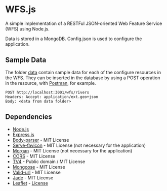 WFS.js
======
A simple implementation of a RESTFul JSON-oriented Web Feature Service (WFS) using Node.js.

Data is stored in a MongoDB. Config.json is used to configure the application.

## Sample Data

The folder [data](/data) contain sample data for each of the configure resources in the WFS. They can be inserted in the database by using a POST operation in the resource, with [Postman](https://www.getpostman.com/), for example.

```
POST http://localhost:3001/wfs/rivers
Headers: Accept: application/ext.geo+json
Body: <data from data folder>
```

## Dependencies
* [Node.js](https://nodejs.org/en/)
* [Express.js](http://expressjs.com/)
* [Body-parser](https://github.com/expressjs/body-parser) - MIT License
* [Serve-favicon](https://github.com/expressjs/serve-favicon) - MIT License (not necessary for the application)
* [Morgan](https://github.com/expressjs/morgan) - MIT License (not necessary for the application)
* [CORS](https://github.com/expressjs/cors) - MIT License
* [TV4](https://github.com/geraintluff/tv4) - Public domain / MIT License
* [Mongoose](https://github.com/Automattic/mongoose) - MIT License
* [Valid-url](https://github.com/ogt/valid-url) - MIT License
* [Jade](http://jade-lang.com/) - MIT License
* [Leaflet](http://leafletjs.com/) - [License](https://github.com/Leaflet/Leaflet/blob/master/LICENSE)
